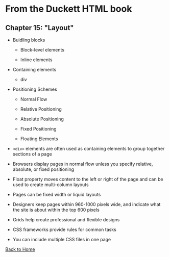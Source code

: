 # From the Duckett HTML book

## Chapter 15: "Layout"

- Buidling blocks
  
  - Block-level elements
  
  - Inline elements

- Containing elements

  - div
  
- Positioning Schemes

  - Normal Flow
  
  - Relative Positioning
  
  - Absolute Positioning
  
  - Fixed Positioning
  
  - Floating Elements

- `<div>` elements are often used as containing elements to group together sections of a page

- Browsers display pages in normal flow unless you specify relative, absolute, or fixed positioning

- Float property moves content to the left or right of the page and can be used to create multi-column layouts

- Pages can be fixed width or liquid layouts

- Designers keep pages within 960-1000 pixels wide, and indicate what the site is about within the top 600 pixels

- Grids help create professional and flexible designs

- CSS frameworks provide rules for common tasks

- You can include multiple CSS files in one page




 

[Back to Home](https://pdariuslee.github.io/reading-notes/)

